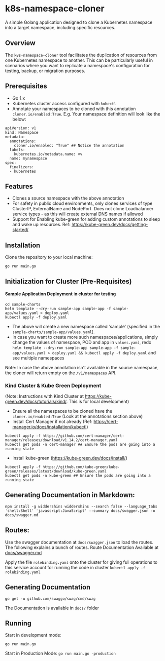 # k8s-namespace-cloner

A simple Golang application designed to clone a Kubernetes namespace into a target namespace, including specific resources.

## Overview

The `k8s-namespace-cloner` tool facilitates the duplication of resources from one Kubernetes namespace to another. This can be particularly useful in scenarios where you want to replicate a namespace's configuration for testing, backup, or migration purposes.

## Prerequisites

- Go 1.x
- Kubernetes cluster access configured with `kubectl`
- Annotate your namespaces to be cloned with this annotation `cloner.io/enabled:True`. E.g. Your namespace definition will look like the below:
```
apiVersion: v1
kind: Namespace
metadata:
  annotations:
    cloner.io/enabled: "True" ## Notice the annotation
  labels:
    kubernetes.io/metadata.name: vv
  name: mynamespace
spec:
  finalizers:
  - kubernetes
```


## Features
- Clones a source namespace with the above annotation
- For safety in public cloud environments, only clones services of type ClusterIP, ExternalName and NodePort. Does not clone Loadbalancer service types - as this will create external DNS names if allowed
- Support for Enabling kube-green for adding custom annotations to sleep and wake up resources. Ref: https://kube-green.dev/docs/getting-started/

## Installation

Clone the repository to your local machine:
```
go run main.go
```

## Initialization for Cluster (Pre-Requisites)
#### Sample Application Deployment in cluster for testing
```
cd sample-charts
helm template --dry-run sample-app sample-app -f sample-app/values.yaml > deploy.yaml
kubectl apply -f deploy.yaml
```
- The above will create a new namespace called 'sample' (specified in the `sample-charts/sample-app/values.yaml`). 
- In case you want to create more such namespaces/applications, simply change the values of namespace, POD and app in `values.yaml`, redo `helm template --dry-run sample-app sample-app -f sample-app/values.yaml > deploy.yaml && kubectl apply -f deploy.yaml` and see multiple namespaces

Note: In case the above annotation isn't available in the source namespace, the cloner will return empty on the `/v1/namespaces` API.
### Kind Cluster & Kube Green Deployment
(Note: Instructions with Kind Cluster at https://kube-green.dev/docs/tutorials/kind/. This is for local development)
- Ensure all the namespaces to be cloned have the `cloner.io/enabled:True` (Look at the annotations section above)
- Install Cert Manager if not already (Ref: https://cert-manager.io/docs/installation/kubectl)
```
kubectl apply -f https://github.com/cert-manager/cert-manager/releases/download/v1.14.2/cert-manager.yaml
kubectl get pods -n cert-manager ## Ensure the pods are going into a running state
```
- Install kube-green (https://kube-green.dev/docs/install/)
```
kubectl apply -f https://github.com/kube-green/kube-green/releases/latest/download/kube-green.yaml
kubectl get pods -n kube-green ## Ensure the pods are going into a running state
```



## Generating Documentation in Markdown:
`npm install -g widdershins
widdershins --search false --language_tabs 'shell:Shell' 'javascript:JavaScript' --summary docs/swagger.json -o docs/swagger.md
`

## Routes:
Use the swagger documentation at `docs/swagger.json` to load the routes. The following explains a bunch of routes. Route Documentation Available at [docs/swagger.md](docs/swagger.md)

Apply the file `rolebinding.yaml` onto the cluster for giving full operations to this service account for running the code in cluster
```kubectl apply -f rolebinding.yaml```

## Generating Documentation
```
go get -u github.com/swaggo/swag/cmd/swag

```
The Documentation is available in `docs/` folder

## Running
Start in development mode:

`go run main.go`

Start in Production Mode:
`go run main.go -production`


